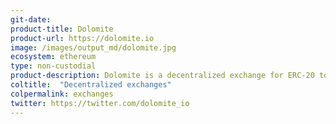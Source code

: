 ```yaml
---
git-date: 
product-title: Dolomite
product-url: https://dolomite.io
image: /images/output_md/dolomite.jpg
ecosystem: ethereum
type: non-custodial
product-description: Dolomite is a decentralized exchange for ERC-20 tokens trading with built-in portfolio management and cryptocurrency market analysis tools. [Interview with Dolomite co-founder, Adam Knuckey](/dolomite).
coltitle:  "Decentralized exchanges"
colpermalink: exchanges
twitter: https://twitter.com/dolomite_io
---
```


